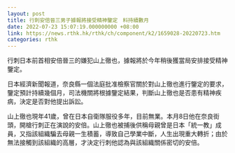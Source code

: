 ```yaml
---
layout: post
title: 行刺安倍晉三男子據報將接受精神鑒定　料持續數月
date: 2022-07-23 15:07:19.000000000 +08:00
link: https://news.rthk.hk/rthk/ch/component/k2/1659028-20220723.htm
categories: rthk
---
```


行刺日本前首相安倍晉三的嫌犯山上徹也，據報將於今年稍後獲當局安排接受精神鑒定。

日本經濟新聞報道，奈良縣一個法庭批准檢察官關於對山上徹也進行鑒定的要求，鑒定預計持續幾個月，司法機關將根據鑒定結果，判斷山上徹也是否患有精神疾病，決定是否對他提出訴訟。

山上徹也現年41歲，曾在日本自衛隊服役多年，目前無業。本月8日他在奈良街頭，開槍行刺正在演說的安倍。山上徹也被捕後供稱母親曾是日本「統一教」成員，又指該組織騙去母親一生積蓄，導致自己學業中斷，人生出現重大轉折；由於無法接觸到該組織的高層，才決定行刺他認為與該組織關係密切的安倍。
